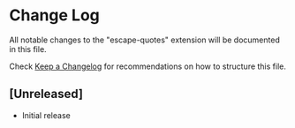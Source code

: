 # Change Log
All notable changes to the "escape-quotes" extension will be documented in this file.

Check [Keep a Changelog](http://keepachangelog.com/) for recommendations on how to structure this file.

## [Unreleased]
- Initial release